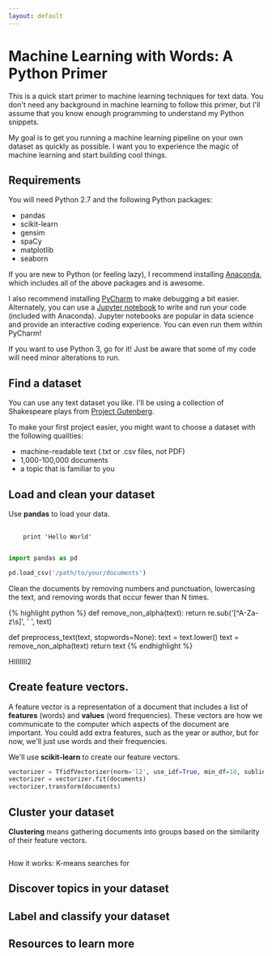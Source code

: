 ```yaml
---
layout: default
---
```


# Machine Learning with Words: A Python Primer

This is a quick start primer to machine learning techniques for text data. You don't need any background in machine learning to follow this primer, but I'll assume that you know enough programming to understand my Python snippets.

My goal is to get you running a machine learning pipeline on your own dataset as quickly as possible. I want you to experience the magic of machine learning and start building cool things.

## Requirements

You will need Python 2.7 and the following Python packages:

* pandas
* scikit-learn
* gensim
* spaCy
* matplotlib
* seaborn

If you are new to Python (or feeling lazy), I recommend installing [Anaconda](https://www.continuum.io/anaconda-overview), which includes all of the above packages and is awesome.

I also recommend installing [PyCharm](https://www.jetbrains.com/pycharm/) to make debugging a bit easier. Alternately, you can use a [Jupyter notebook](http://jupyter.org/) to write and run your code (included with Anaconda). Jupyter notebooks are popular in data science and provide an interactive coding experience. You can even run them within PyCharm!

If you want to use Python 3, go for it! Just be aware that some of my code will need minor alterations to run.


## Find a dataset

You can use any text dataset you like. I'll be using a collection of Shakespeare plays from [Project Gutenberg](https://www.gutenberg.org/).

To make your first project easier, you might want to choose a dataset with the following qualities:

* machine-readable text (.txt or .csv files, not PDF)
* 1,000-100,000 documents
* a topic that is familiar to you


## Load and clean your dataset

Use **pandas** to load your data.

<pre>
  <code class="python">
    print 'Hello World'
  </code>
</pre>

```python
import pandas as pd

pd.load_csv('/path/to/your/documents')
```

Clean the documents by removing numbers and punctuation, lowercasing the text, and removing words that occur fewer than N times.

{% highlight python %}
def remove_non_alpha(text):
    return re.sub('[^A-Za-z\s]', ' ', text)

def preprocess_text(text, stopwords=None):
    text = text.lower()
    text = remove_non_alpha(text)
    return text
{% endhighlight %}

HIIIIIII2


## Create feature vectors.

A feature vector is a representation of a document that includes a list of **features** (words) and **values** (word frequencies). These vectors are how we communicate to the computer which aspects of the document are important. You could add extra features, such as the year or author, but for now, we'll just use words and their frequencies.

We'll use **scikit-learn** to create our feature vectors.

```python
vectorizer = TfidfVectorizer(norm='l2', use_idf=True, min_df=10, sublinear_tf=True)
vectorizer = vectorizer.fit(documents)
vectorizer.transform(documents)
```


## Cluster your dataset

**Clustering** means gathering documents into groups based on the similarity of their feature vectors.


```python
```



How it works: K-means searches for


## Discover topics in your dataset


## Label and classify your dataset


## Resources to learn more


<br>
